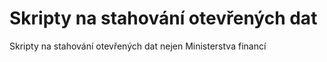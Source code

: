 # Skripty na stahování otevřených dat

Skripty na stahování otevřených dat nejen Ministerstva financí

